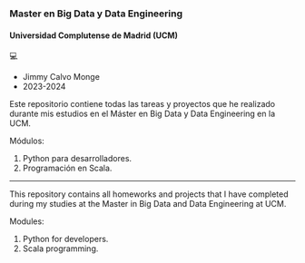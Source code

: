 ### Master en Big Data y Data Engineering
#### Universidad Complutense de Madrid (UCM)

:computer:

- Jimmy Calvo Monge
- 2023-2024

Este repositorio contiene todas las tareas y proyectos que he realizado durante mis estudios en el Máster en Big Data y Data Engineering en la UCM.

Módulos:
1. Python para desarrolladores.
2. Programación en Scala.

------------------------

This repository contains all homeworks and projects that I have completed during my studies at the Master in Big Data and Data Engineering at UCM.

Modules:
1. Python for developers.
2. Scala programming.